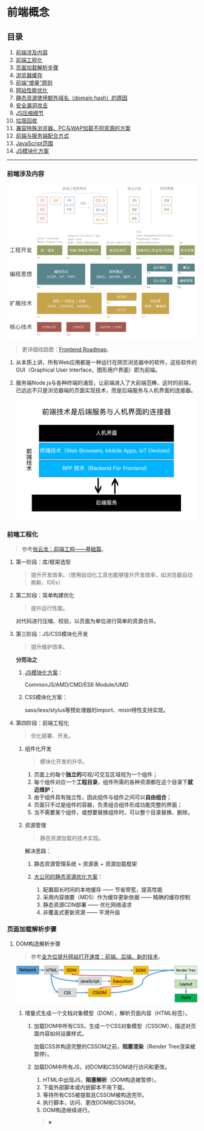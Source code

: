 # 前端概念

## 目录
1. [前端涉及内容](#前端涉及内容)
1. [前端工程化](#前端工程化)
1. [页面加载解析步骤](#页面加载解析步骤)
1. [浏览器缓存](#浏览器缓存)
1. [前端“增量”原则](#前端增量原则)
1. [网站性能优化](#网站性能优化)
1. [静态资源使用额外域名（domain hash）的原因](#静态资源使用额外域名domain-hash的原因)
1. [安全漏洞攻击](#安全漏洞攻击)
1. [JS压缩细节](#js压缩细节)
1. [垃圾回收](#垃圾回收)
1. [兼容特殊浏览器、PC与WAP加载不同资源的方案](#兼容特殊浏览器pc与wap加载不同资源的方案)
1. [前端与服务端配合方式](#前端与服务端配合方式)
1. [JavaScript范围](#javascript范围)
1. [JS模块化方案](#js模块化方案)

---
### 前端涉及内容
![前端涉及内容图1](./images/fe-tech-1.png)

>更详细线路图：[Frontend Roadmap](https://github.com/kamranahmedse/developer-roadmap/blob/master/readme.md#-frontend-roadmap)。

1. 从本质上讲，所有Web应用都是一种运行在网页浏览器中的软件，这些软件的GUI（Graphical User Interface，图形用户界面）即为前端。
2. 服务端Node.js与各种终端的涌现，让前端进入了大前端范畴，这时的前端，已远远不只是浏览器端的页面实现技术，而是后端服务与人机界面的连接器。

    ![前端涉及内容图2](./images/fe-tech-2.png)

### 前端工程化
>参考[张云龙：前端工程——基础篇](https://github.com/fouber/blog/issues/10)。

1. 第一阶段：库/框架选型

    >提升开发效率。（使用自动化工具也能够提升开发效率，如浏览器自动刷新、IDEs）
2. 第二阶段：简单构建优化

    >提升运行性能。

    对代码进行压缩、校验，以页面为单位进行简单的资源合并。
3. 第三阶段：JS/CSS模块化开发

    >提升维护效率。

    **分而治之**
    1. [JS模块化方案](https://github.com/realgeoffrey/knowledge/blob/master/网站前端/前端内容/README.md#js模块化方案)：

        CommonJS/AMD/CMD/ES6 Module/UMD
    2. CSS模块化方案：

        sass/less/stylus等预处理器的import、mixin特性支持实现。
4. 第四阶段：前端工程化

    >优化部署、开发。

    1. 组件化开发

        >模块化开发的升华。

        1. 页面上的每个**独立的**可视/可交互区域视为一个组件；
        2. 每个组件对应一个**工程目录**，组件所需的各种资源都在这个目录下**就近维护**；
        3. 由于组件具有独立性，因此组件与组件之间可以**自由组合**；
        4. 页面只不过是组件的容器，负责组合组件形成功能完整的界面；
        5. 当不需要某个组件，或想要替换组件时，可以整个目录替换、删除。

    2. 资源管理

        >静态资源加载的技术实现。

        解决思路：
        1. 静态资源管理系统 = 资源表 + 资源加载框架
        2. [大公司的静态资源优化方案](https://github.com/fouber/blog/issues/6)：

            1. 配置超长时间的本地缓存 —— 节省带宽，提高性能
            2. 采用内容摘要（MD5）作为缓存更新依据 —— 精确的缓存控制
            3. 静态资源CDN部署 —— 优化网络请求
            4. 非覆盖式更新资源 —— 平滑升级

### 页面加载解析步骤
1. DOM构造解析步骤

    >参考[全方位提升网站打开速度：前端、后端、新的技术](https://github.com/xitu/gold-miner/blob/master/TODO/building-a-shop-with-sub-second-page-loads-lessons-learned.md#前端性能)。

    ![页面解析步骤图](./images/load-html-1.png)

    1. 增量式生成一个文档对象模型（DOM），解析页面内容（HTML标签）。

        1. 加载DOM中所有CSS，生成一个CSS对象模型（CSSOM），描述对页面内容如何设置样式。

            加载CSS并构造完整的CSSOM之前，**阻塞渲染**（Render Tree渲染被暂停）。
        2. 加载DOM中所有JS，对DOM和CSSOM进行访问和更改。

            1. HTML中出现JS，**阻塞解析**（DOM构造被暂停）。
            2. 下载外部脚本或内嵌脚本不用下载。
            3. 等待所有CSS被提取且CSSOM被构造完毕。
            4. 执行脚本，访问、更改DOM和CSSOM。
            5. DOM构造继续进行。

            ><details>
            ><summary><code><script></code>的加载、执行</summary>
            >
            >1. 没有`defer`或`async`：立即加载并执行（同步），阻塞解析。
            >2. `defer`：异步加载，在DOM解析完成后、`DOMContentLoaded`触发前执行，顺序执行。
            >
            >    >多个`defer`脚本不一定按照顺序执行，也不一定会在`DOMContentLoaded`事件触发前执行，因此最好只包含一个延迟脚本。
            >3. `async`：异步加载，加载完马上执行。
            >
            >    乱序执行，仅适用于不考虑依赖、不操作DOM的脚本。
            >
            >    >动态创建的`<script>`默认是`async`（可以手动设置`dom.async = false`）。
            >4. 模块化属性（在JS内部`import`的同级资源是并行、依赖资源是串行）：
            >
            >    1. `type="module"`：与`defer`相同。
            >    2. `type="module" async`：与`async`相同。
            >
            >![JS脚本加载图](./images/js-load-1.png)
    2. DOM（parse HTML）和CSSOM（recalculate style）构造完成后，进行渲染：

        Render Tree（渲染树）：Layout -> Paint -> Composite

        >1. 一定要等待外链资源加载完毕（包括加载失败）才可以继续构建DOM或CSSOM。
        >2. 只有可见的元素才会进入渲染树。
        >3. DOM不存在伪元素（CSSOM中才有定义），伪元素存在render tree中。

    >无论阻塞渲染还是阻塞解析，资源文件会不间断按顺序加载。
2. 事件完成顺序

    1. 解析DOM；
    2. 执行同步的JS和CSS

        1. 加载外部JS（和CSS）；
        2. （CSSOM先构造完毕）解析并执行JS；
    3. 构造DOM完毕（同步的JS会暂停DOM解析，CSSOM的构建会暂停JS执行）；

        完毕后触发：JS的`document.addEventListener('DOMContentLoaded', function(){}, false)` 或 jQuery的`$(document).ready(function(){})`。
    4. 加载图片、媒体资源等外部文件；
    5. 资源加载完毕。

        完毕后触发：JS的`window.addEventListener('load', function(){}, false)`。

- 判断JS、CSS文件是否加载完毕：

    1. JS

        1. 监听文件的`load`事件，触发则加载完成。
        2. 监听JS文件的`readystatechange`事件（大部分浏览器只有`document`能够触发），当文件的`readyState`值为`loaded/complete`则JS加载完成。
    2. CSS

        1. 监听文件的`load`事件，触发则加载完成。
        2. 轮询CSS文件的`cssRules`属性是否存在，当存在则CSS加载完成。
        3. 写一个特殊样式，轮询判断这个样式是否出现，来判断CSS加载完成。

### 浏览器缓存
1. [HTTP定义的缓存机制](https://github.com/realgeoffrey/knowledge/blob/master/网站前端/HTTP相关/README.md#http缓存)
2. 其他缓存机制（不建议）

    1. HTML的`<meta>`设置缓存情况：

        e.g. 设置不缓存：

        ```html
        <meta http-equiv="pragma" content="no-cache">
        <meta http-equiv="cache-control" content="no-cache">
        <meta http-equiv="expires" content="0">
        ```
    2. `<html>`的`manifest`应用程序缓存：

        ```html
        <html manifest=".manifest文件/.appcache文件">
        ```

### 前端“增量”原则
1. “增量”原则：

    >“增量下载”是前端在工程上有别于客户端GUI软件的根本原因。

    前端应用没有安装过程，其所需程序资源都部署在远程服务器，用户使用浏览器访问不同的页面来加载不同的资源，随着页面访问的增加，渐进式地将整个程序下载到本地运行。
2. 由“增量”原则引申出的前端优化技巧几乎成为了**性能优化**的核心：

    1. 加载相关：延迟加载、AJAX加载、按需加载、预加载、请求合并压缩等策略。
    2. 缓存相关：缓存更新、缓存共享、非覆盖式更新资源等方案。
    3. 复杂的BigRender、BigPipe、Quickling、PageCache等技术。

### 网站性能优化
1. 从输入URL到页面完成的具体优化：

    >性能优化是一个[工程](https://github.com/realgeoffrey/knowledge/blob/master/网站前端/前端内容/README.md#前端工程化)问题。

    1. URL输入：

        服务端对HTTP请求、资源发布和缓存、服务器配置的优化。

        1. 服务器开启gzip。

            >前端查看Response头是否有：`Content-Encoding: gzip`。
        2. 减少DNS查找，设置合适的TTL值，避免重定向。
        3. 使用CDN。
        4. [静态资源和API分开域名放置](https://github.com/realgeoffrey/knowledge/blob/master/网站前端/前端内容/README.md#静态资源使用额外域名domain-hash的原因)，减少cookie。
        5. 对资源进行缓存：

            1. 减少~~内嵌JS、CSS~~，使用外部JS、CSS。
            2. 使用[缓存相关HTTP头](https://github.com/realgeoffrey/knowledge/blob/master/网站前端/HTTP相关/README.md#http缓存)：`Expires` `Cache-Control` `Last-Modified/If-Modified-Since` `ETag/If-None-Match`。
            3. 配置超长时间的本地缓存，采用内容摘要（MD5）作为缓存更新依据。
        6. [非覆盖式更新资源](https://github.com/fouber/blog/issues/6)。
    2. [载入页面](https://github.com/realgeoffrey/knowledge/blob/master/网站前端/前端内容/README.md#页面加载解析步骤)：

        前端对具体代码性能、CRP（Critical Rendering Path，关键渲染路径，优先显示与用户操作有关内容）的优化。

        1. 优化CRP：

            1. 减少关键资源、减少HTTP请求：

                1. 资源合并、去重。
                2. 非首屏资源延迟异步加载：

                    1. 增量加载资源：

                        1. [图片的延迟加载](https://github.com/realgeoffrey/knowledge/blob/master/网站前端/JS方法积累/实用方法/README.md#jquery图片延时加载)。
                        2. AJAX加载（如：[滚动加载](https://github.com/realgeoffrey/knowledge/blob/master/网站前端/JS方法积累/实用方法/README.md#jquery滚动加载)）。
                        3. 功能文件按需加载（模块化、组件化）。
                    2. 使AJAX可缓存（当用GET方式时添加缓存HTTP头：`Expires` `Cache-Control` `Last-Modified/If-Modified-Since`）。
                3. 利用空闲时间[预加载](https://github.com/realgeoffrey/knowledge/blob/master/网站前端/JS学习笔记/README.md#预加载)。
                4. 第三方资源异步加载（`<script>`添加`defer/async`属性、动态创建或修改`<script>`）。
                5. 避免使用空链接的`<img>`、`<link>`、`<script>`、`<iframe>`（老版本浏览器依旧会请求）。
            2. 最小化字节：

                1. 压缩资源。
                2. 图片优化

                    1. 压缩。
                    2. 小图合并雪碧图。

                        >大图切小图：单个大文件需要多次HTTP请求获取。
                    3. 合理使用Base64、使用WebP、使用`srcset`属性。
            3. 缩短CRP长度：

                CSS放在HTML顶部，JS放在HTML底部。
        2. 技术上优化：

            1. CSS性能：

                1. [CSS选择器性能](https://github.com/realgeoffrey/knowledge/blob/master/网站前端/HTML+CSS学习笔记/README.md#css选择器)。
                2. [渲染性能](https://github.com/realgeoffrey/knowledge/blob/master/网站前端/HTML+CSS学习笔记/README.md#渲染性能rendering-performance)

                    1. 样式缩小计算范围、降低复杂度。
                    2. 减少重绘和重排。
                    3. 动画合理触发GPU加速。
                    4. 尽量仅使用`opacity`、`transform: translate/scale/rotate/skew`处理动画。
            2. JS代码性能优化：

                1. 使用性能好的代码方式（微优化）

                    1. 字面量创建数据，而不是构造函数。
                    2. 缓存DOM的选择、缓存列表.length。
                    3. [闭包合理使用](https://github.com/realgeoffrey/knowledge/blob/master/网站前端/JS学习笔记/README.md#闭包closure)。
                    4. [避免内存泄漏](https://github.com/realgeoffrey/knowledge/blob/master/网站前端/JS学习笔记/README.md#内存泄漏)。
                    5. 长字符串拼接使用`Array.prototype.join()`，而不使用`+`。
                2. 尽量使用事件代理，避免批量绑定事件。
                3. [定时器取舍，合理使用重绘函数代替](https://github.com/realgeoffrey/knowledge/blob/master/网站前端/JS学习笔记/README.md#定时器--重绘函数)。
                4. 高频事件（如`scroll`、`mousemove`、`touchmove`）使用[函数防抖、函数节流](https://github.com/realgeoffrey/knowledge/blob/master/网站前端/JS学习笔记/README.md#函数防抖函数节流)，避免在高频事件中进行运行时间长的代码。
                5. 避免强制同步布局、避免布局抖动。
                6. 使用`Web Worker`处理复杂的计算。
                7. 正则表达式尽可能准确地匹配目标字符串，以减少不必要的回溯。
            3. HTML：

                1. 减少层级嵌套。
                2. 在拥有`target="_blank"`的`<a>`中添加`rel="noopener"`。

>优先优化对性能影响大、导致瓶颈的部分。

2. 网络应用的生命期建议：

    1. load

        1000ms内完成CRP。
    2. idle

        进行50ms内的空闲时期预加载，包括图片、多媒体文件、后续内容（如评论）。
    3. animations

        保证16ms/f的浏览器渲染时间。
    4. response

        100ms内对用户的操作做出响应。

### 静态资源使用额外域名（domain hash）的原因
1. cookie free

    cookie是同源（且同路径），不同域名可以避免~~某些静态资源携带不必要的cookie而占用带宽~~。
2. 浏览器对同一域名有HTTP并发数限制

    1. 客户端：PC端口号数量有限（65536个）、线程切换开销大。
    2. 服务端：服务器的负载、并发接收限制。
3. 动静分离，静态资源方便做CDN

    将网站静态资源（HTML、JS、CSS、图片、字体、多媒体资源等）与后台应用（API）分开部署。

    1. 缺点：

        1. 需要处理[跨域请求](https://github.com/realgeoffrey/knowledge/blob/master/网站前端/JS学习笔记/README.md#跨域请求)。
        2. 不利于SEO。
        3. 开发量大。
    2. 优点

        1. cookie free和HTTP并发限制的需要。
        2. API更加便利、易维护。
        3. 前后端分离开发。
        4. 减轻API服务端压力。

### 安全漏洞攻击
1. XSS

    跨站脚本（Cross-Site Scripting，XSS）是恶意代码注入网页。利用用户对指定网站的信任。

    1. 攻击方式

        >所有可输入的地方，若没有对输入数据进行处理的话，则都存在XSS漏洞。

        - 通过巧妙的方法注入恶意指令代码（HTML、JS或Java，VBScript，ActiveX，Flash）到网页内容，使用户加载并执行恶意程序。

            攻击成功后，能够：盗取用户cookie、破坏页面结构、重定向到其它地址等。
    2. 防御措施：

        1. 过滤用户输入（白名单）。

            >e.g. [js-xss](https://github.com/leizongmin/js-xss)
        2. HttpOnly

            cookie设置为HttpOnly不能在客户端使用~~document.cookie~~访问。
        3. 过滤技术：浏览器的XSS Auditor、W3C的Content-Security-Policy。

        >flash的安全沙盒机制配置跨域传输：crossdomian.xml
2. CSRF

    跨站请求伪造（Cross-Site Request Forgery，CSRF）是挟制用户在已登录的网页上执行非本意操作。利用网站对用户浏览器的信任。

    1. 攻击方式

        - 当用户已经得到目标网站的认可后，对目标网站进行请求操作。

            攻击成功后，能够：进行所有目标网站的请求操作。
    2. 防御措施

        1. 检查HTTP请求的Referer字段

            Referer：请求来源地址。

            >地址栏直接输入内容不会提供`Referer`。
        2. 添加校验token

            >token：判断用户当前的会话状态是否有效（短时效性）。

            操作请求需要提供额外的**不保存在浏览器上、保存在页面表单中**的随机校验码。可以放进请求参数、或自定义HTTP请求头。
3. 其他攻击

    1. DNS攻击

        使域名指往不正确的IP地址。

        1. 攻击方式

            1. 针对DNS服务器：DDoS攻击。
            2. 针对用户：DNS欺骗或劫持（访问恶意DNS服务器）、DNS缓存服务器投毒或污染、本机劫持（hosts文件篡改、本机DNS劫持、SPI链注入、DHO插件）。
        2. 防御措施

            1. 使用安全的DNS服务器。
            2. VPN或域名远程解析。
            3. 查杀病毒，清空DNS缓存。
    2. SQL注入（SQL Injection）

        运行非法的SQL。
    3. OS命令注入攻击（OS Command Injection）

        通过Web应用，执行非法的操作系统命令。
    4. HTTP头部注入攻击（HTTP Header Injection）

        通过在响应头部字段内插入换行，添加任意响应头部或主体。
    5. 邮件头部注入攻击（Mail Header Injection）

        向邮件头部To或Subject内任意添加非法内容，可对任意邮件地址发送广告邮件或病毒邮件。
    6. 目录遍历攻击（Directory Traversal，Path Traversal）

        对本无意公开的文件目录，通过非法截断其目录路径后，达成访问目的。
    7. 远程文件包含漏洞（Remote File Inclusion）

        当部分脚本内容需要从其他文件读入时，利用指定外部服务器的URL充当依赖文件，让脚本读取之后，就可运行任意脚本。
    8. 强制浏览（Forced Browsing）

        从安置在Web服务器的公开目录下的文件中，浏览那些原本非自愿公开的文件。
    9. 不正确的错误消息处理（Error Handling Vulnerability）

        Web应用的错误信息内包含对攻击者有用的信息。
    10. 开放重定向（Open Redirect）

        假如指定的重定向URL到某个具有恶意的Web网站，那么用户就会被诱导至那个Web网站。
    11. 会话劫持（Session Hijack）

        通过某种手段拿到了用户的会话ID，并非法使用此会话ID伪装成用户。
    12. 会话固定攻击（Session Fixation）

        强制用户使用攻击者指定的会话ID。
    13. 点击劫持（ClickJacking）、界面伪装（UI Redressing）

        利用透明的按钮或链接做成陷阱，覆盖在Web页面上。然后诱使用户在不知情的情况下，点击那个链接访问内容。
    14. 密码破解（Password Cracking）

        1. 穷举法（Brute-force Attack，暴力破解法）

            对所有密钥集合构成的密钥空间（Keyspace）进行穷举。即，用所有可行的候选密码对目标的密码系统试错。
        2. 字典攻击

            利用事先收集好的候选密码（经过各种组合方式后存入字典），枚举字典中的密码。

            >如生日日期数值化。

        - 一种安全的服务端存储密码方式：

            先利用给密码加盐（salt）的方式增加额外信息，再使用散列（hash）函数计算出散列值后保存。

            ><details>
            ><summary>加盐</summary>
            >
            >由服务器随机生成的一个字符串，保证长度足够长，且是真正随机生成。然后把它和密码字符串相连接（前后都可以）生成散列值。当两个用户使用了同一个密码时，由于随机生成的salt值不同，对应的散列值也将不同。这样一来，很大程度上减少了密码特征，攻击者也就很难利用自己手中的密码特征库进行破解。
            ></details>
    15. DoS攻击（Denial of Service attack）、服务停止攻击或拒绝服务攻击

        运行中的服务呈停止状态的攻击。

        1. 集中利用访问请求造成资源过载。

            DDoS（Distributed Denial of Service attack）利用多台计算机发起Dos攻击。
        2. 通过攻击安全漏洞使服务停止。
    16. Hash Collision DoS

        >参考[HASH COLLISION DOS 问题](http://coolshell.cn/articles/6424.html)。

        Hash碰撞的拒绝式服务攻击（Hash Collision DoS）是对服务器进行恶意负载。

        1. 攻击方式

            >1. Hash：把任意长度的输入，通过散列算法，输出固定长度的散列值。
            >2. Hash Collision DoS：利用各语言Hash算法的“非随机性”，制造出无数value不同、key相同的数据，让Hash表成为一张单向链表，而导致整个网站的运行性能下降。

            - 找到hash算法漏洞，不断提交服务器请求导致无数hash碰撞，进而形成类似单向链表的存储结构。

                攻击成功后，能够：hash堆积、查询缓慢、服务器CPU高负荷、服务器内存溢出。
        2. 防御措施

            1. 升级hash算法。
            2. 限制POST参数个数和请求长度。
            3. 防火墙检测异常请求。

- 验证码

    仅能预防机器行为：防止广告机注册、发帖、评论，防止暴力破解密码。

    1. 服务端生成图片，前端根据图片发送请求给服务端验证。
    2. ~~前端生成并验证~~。

### JS压缩细节
>来自[Javascript代码压缩细节](http://div.io/topic/447)。

试着生成新的代码，对比后输出最短的内容。

1. 去除注释、多余的分隔符与空白符，标识符简写。
2. 压缩表达式

    1. 表达式预计算

        将可预先计算的表达式替换成其计算结果，并比较原来表达式与生成后的结果的大小，取短的。
    2. 优化`true/false`

        1. `true`

            1. 在`==/!=`运算 -> `1`
            2. 其他运算 -> `!0`
        2. `false`

            1. 在`==/!=`运算 -> `0`
            2. 其他运算 -> `!1`
    3. 优化`&&/||`

        1. `true && 表达式` -> `表达式`
        2. `false && 表达式` -> `!1`
        3. `true || 表达式` -> `!0`
        4. `false || 表达式` -> `表达式`
3. 缩短运算符

    1. `===/!==`的两个操作数都是`String`类型或都是`Boolean`类型的，缩短成`==/!=`。
    2. 缩短赋值表达式

        对于类似`a = a + b`这样的赋值表达式（`+` `-` `*` `/` `%` `>>` `<<` `>>>` `|` `&` `^`），可以缩短成`a += b`。
    3. `!`操作符的压缩

        对于`!(a>=b)`，若转换后`a<b`得到更短的代码，则转换。
4. 去除没用的声明

    1. 去除重复的指示性字符串，如`"use strict"`。
    2. 去除没有使用的函数参数。
    3. 去除函数表达式的函数名（如果没有引用）。
    4. 去除没用的块语句。
    5. 去除没有使用的`break`。
    6. 去除没有引用的`label`。
5. 压缩`while`

    1. 去除根本不会执行的`while`（`while(false){}`）。
    5. `while(true){}` -> `for(;;){}`
6. `条件判断 ? 表达式1 : 表达式2`

    1. 若`条件判断`有`!`，则去除`!`且调换表达式前后位置。
    2. 若`条件判断`为常数，则直接缩短为某一个表达式。
7. 压缩语句块

    1. 连续的表达式语句合并成一个逗号表达式`,`。
    2. 多个`var`声明可以压缩成一个`var`声明。
    3. `return`之后的非变量声明、非函数声明可以去除。
    4. 合并块末尾的`return`语句及其前边的多条表达式语句。
8. 优化`if`

    1. 去除没用的、空的`if/else`分支
    2. 尝试反转`if/else`分支，看看生成代码是否更短。
    3. 如果`if`块里边仅有一个`if`语句，且`else`块为空，那么可以合并这两个`if`。
    4. 如果`if`最后一个语句是跳出控制语句，那么可以把`else`块的内容提到`else`外边，然后去掉`else`。
    5. 如果`if/else`里各仅有一条`return`语句，则可以合并这两句`return`。
    6. 如果`if/else`里各仅有一条语句，则可以转换为三元运算符表达式。
    7. 如果`if/else`其中一个块为空，另一个块仅有一条语句，则可以转化成`||/&&`表达式。

>[移动时代的前端加密](http://div.io/topic/1220)。

### 垃圾回收
>垃圾回收器会按照固定的时间间隔（或代码执行中预定的时间）周期性地执行，找出不再继续使用的变量，然后释放其占用的内存。

垃圾回收器必须跟踪并判断变量是否有用，对于不再有用的变量打上标记，以备将来回收。

1. **标记清除（mark-and-sweep）**（现代浏览器使用方式）

    垃圾回收器在运行时给存储在内存中的所有变量加上标记；然后，去掉环境中的变量以及被环境中变量引用的变量的标记；最后，对那些带标记的值进行释放。
2. 引用计数（reference counting）

    跟踪记录每个值被引用的次数，被引用一次加1，引用取消就减1，当引用次数为0时，则说明没有办法再访问这个值了，当垃圾回收器下次运行时，释放引用次数为0的值所占空间。

    >可能产生一个严重的问题：循环引用，引用次数永远不会是0。

>用`变量 = null;`等方法，让变量成为零引用，从而进行清除元素、垃圾回收（导致内存泄露的情况除外）。

### 兼容特殊浏览器、PC与WAP加载不同资源的方案
1. 不同页面URL入口。
2. 引入资源前，根据UA判断是否加载特殊资源。

    >1. 引入资源：[同步/异步加载资源](https://github.com/realgeoffrey/knowledge/blob/master/网站前端/JS方法积累/实用方法/README.md#原生js动态添加脚本样式)
    >2. UA判断：[判断所在系统](https://github.com/realgeoffrey/knowledge/blob/master/网站前端/JS方法积累/实用方法/README.md#原生js判断所在系统)、[判断移动平台](https://github.com/realgeoffrey/knowledge/blob/master/网站前端/JS方法积累/实用方法/README.md#原生js判断移动平台)、[判断ie所有版本](https://github.com/realgeoffrey/knowledge/blob/master/网站前端/JS方法积累/实用方法/README.md#原生js判断ie所有版本)
3. 把特殊资源打包进总体代码，再根据UA判断引入。
4. 服务端根据HTTP请求的UA判断输出不同页面加载不同资源（BFF层）。

### 前端与服务端配合方式
1. 并行（优先）：

    1. 先与服务端对接预期API，服务端产出API文档；
    2. 前端根据文档通过Mock方式开发；
    3. 当服务端API开发完毕后再用真实API加入前端页面（仅关闭Mock即可）。
2. 串行：

    服务端比前端提前一个版本，交付的内容包括API+文档。

- API文档确定的字段，就算为空，也必须按照文档要求返回` `或`[]`或`{}`，不允许返回内容丢失字段。

### JavaScript范围
>ECMAScript是JavaScript的标准，狭义的JavaScript指ECMAScript。浏览器、Node.js都是JavaScript的运行环境。

JavaScript ＝ ECMAScript + 宿主环境提供的API。

1. 浏览器（web应用）的JavaScript包括：

    1. ECMAScript：描述该语言的语法和基本对象。
    2. Web API：

        1. 文档对象模型（DOM）：描述处理网页内容的方法和接口。
        2. 浏览器对象模型（BOM）：描述与浏览器进行交互的方法和接口。
2. Node.js的JavaScript包括：

    1. ECMAScript：描述该语言的语法和基本对象。
    2. 操作系统的API：

        1. 操作系统（OS）。
        2. 文件系统（file）。
        3. 网络系统（net）。
        4. 数据库（database）。

### JS模块化方案
>参考[关于AMD,CMD,CommonJS及UMD规范](http://blog.gejiawen.com/2015/11/03/what-is-amd-cmd-commonjs-umd/)。

![JS模块化方案图](./images/js-module-1.png)

1. [CommonJS规范](https://github.com/realgeoffrey/knowledge/blob/master/网站前端/Node.js学习笔记/README.md#commonjs规范)。
2. [ES6 Module](https://github.com/realgeoffrey/knowledge/blob/master/网站前端/前端内容/标准库文档.md#es6-module)。
3. [UMD规范](https://github.com/umdjs/umd)的简单示例：

    ```javascript
    (function (root, factory) {
        if (typeof define === 'function' && define.amd) {
            // AMD. Register as an anonymous module.
            define(['b'], factory);
        } else if (typeof module === 'object' && module.exports) {
            // Node. Does not work with strict CommonJS, but
            // only CommonJS-like environments that support module.exports,
            // like Node.
            module.exports = factory(require('b'));
        } else {
            // Browser globals (root is window)
            root.returnExports = factory(root.b);
        }
    }(typeof self !== 'undefined' ? self : this, function (b) {
        // Use b in some fashion.

        // Just return a value to define the module export.
        // This example returns an object, but the module
        // can return a function as the exported value.
        return {};
    }));
    ```
